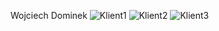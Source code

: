 Wojciech Dominek
![Klient1](https://user-images.githubusercontent.com/73896617/110834762-404a8000-829e-11eb-8ce6-37f6b0a71ad9.png)
![Klient2](https://user-images.githubusercontent.com/73896617/110834765-40e31680-829e-11eb-8410-ca1a8a8c63b5.png)
![Klient3](https://user-images.githubusercontent.com/73896617/110834766-417bad00-829e-11eb-96c4-b31caa009893.png)
